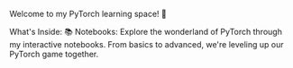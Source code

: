 Welcome to my PyTorch learning space! 🌟

What's Inside:
📚 Notebooks:
Explore the wonderland of PyTorch through my interactive notebooks. From basics to advanced, we're leveling up our PyTorch game together.

